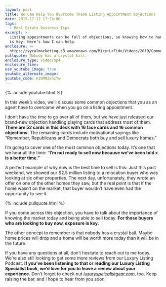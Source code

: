 ```yaml
---
layout: post
title: We Can Help You Overcome These Listing Appointment Objections
date: 2019-12-12 17:28:00
tags:
  - Real Estate Business Tips
excerpt: >-
  Listing appointments can be full of objections, so knowing how to handle them
  is key. Here’s how I can help.
enclosure: >-
  https://vyralmarketing.s3.amazonaws.com/Mike+LaFido/Videos/2019/Common+Objections+to+Overcome+When+Going+On+A+Listing+Appointment+_+Luxury+Listing+Specialist.mp4
pullquote: Nobody has a crystal ball.
enclosure_type: video/mp4
enclosure_time:
use_youtube_image: true
youtube_alternate_image:
youtube_code: HZ9MN3xnIYw
---
```


{% include youtube.html %}

In this week’s video, we’ll discuss some common objections that you as an agent have to overcome when you go on a listing appointment.&nbsp;

I don’t have the time to go over all of them, but we have just released our brand-new objection handling playing cards that address most of them. **There are 52 cards in this deck with 16 face cards and 16 common objections.** The remaining cards include motivational sayings like “Remember, Republicans and Democrats both buy and sell luxury homes.”

I’m going to cover one of the most common objections today. It’s one that we hear all the time: **“I’m not ready to sell now because we’ve been told x is a better time.”&nbsp;**

A perfect example of why now is the best time to sell is this: Just this past weekend, we showed our $2.5 million listing to a relocation buyer who was looking at six other properties. The next day, unfortunately, they wrote an offer on one of the other homes they saw, but the real point is that if the home wasn’t on the market, that buyer wouldn’t have even had the opportunity to see it.&nbsp;

{% include pullquote.html %}

If you come across this objection, you have to talk about the importance of knowing the market today and being able to sell today. **For those buyers who are looking to buy now, exposure is key.&nbsp;**

The other concept to remember is that nobody has a crystal ball. Maybe home prices will drop and a home will be worth more today than it will be in the future.

If you have any questions at all, don’t hesitate to reach out to me today. We’re also still looking to get some more reviews from our Luxury Listing Podcast. **If you’ve been listening to that or reading our Luxury Listing Specialist book, we’d love for you to leave a review about your experience.** Don’t forget to check out *[luxuryspeicalistgear.com](https://luxury-specialist-gear.myshopify.com/)*, too. Keep raising the bar, and I hope to hear from you soon.<br>&nbsp;

&nbsp;